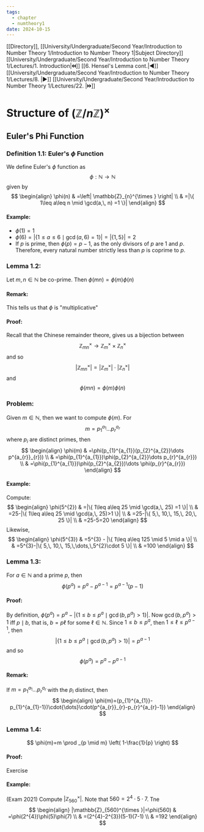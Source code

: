 ```yaml
---
tags:
  - chapter
  - numtheory1
date: 2024-10-15
---
```

[[Directory]], [[University/Undergraduate/Second Year/Introduction to Number Theory 1/Introduction to Number Theory 1|Subject Directory]]
[[University/Undergraduate/Second Year/Introduction to Number Theory 1/Lectures/1. Introduction|🞀🞀]] [[6. Hensel's Lemma cont.|◀]] [[University/Undergraduate/Second Year/Introduction to Number Theory 1/Lectures/8. |▶]] [[University/Undergraduate/Second Year/Introduction to Number Theory 1/Lectures/22. |🞂🞂]]
# Structure of ${} (\mathbb{Z}/n\mathbb{Z})^{\times }  {}$
## Euler's Phi Function
### Definition 1.1: Euler's $\phi {}$ Function
We define Euler's $\phi$ function as 
$$
\phi :\mathbb{N} \to{}\mathbb{N}
$$
given by
$$
\begin{align}
 \phi(n) & =\left|  \mathbb{Z}_{n}^{\times } \right|    \\
 & =|\{  1\leq a\leq n \mid  \gcd(a,\, n) =1 \}|
 \end{align}
$$
#### Example:
- ${} \phi(1)=1 {}$
- ${} \phi(6)=|\{ 1\leq a\leq 6 \mid \gcd(a,\, 6)=1\}|=|\{ 1,\, 5 \}|=2 {}$
- If $p$ is prime, then ${} \phi(p)=p-1 {}$, as the only divisors of $p$ are $1$ and $p$. Therefore, every natural number strictly less than $p$ is coprime to $p$.

### Lemma 1.2: 
Let ${} m,\, n \in \mathbb{N} {}$ be co-prime. Then ${} \phi(mn)=\phi(m)\phi(n) {}$
#### Remark:
This tells us that $\phi$ is "multiplicative"
#### Proof:
Recall that the Chinese remainder theore, gives us a bijection between 
$$
\mathbb{Z}_{mn}^{\times } \to{} \mathbb{Z}_{m}^{\times } \times  \mathbb{Z}_{n}^{\times }
$$
and so
$$
|\mathbb{Z}_{mn}^{\times }|=|\mathbb{Z}_{m}^{\times }|\cdot  |\mathbb{Z}_{n}^{\times }|
$$
and 
$$
\phi(mn)=\phi(m)\phi(n)
$$
### Problem:
Given ${} m \in \mathbb{N} {}$, then we want to compute ${} \phi(m) {}$. For
$$
m=p_{1}^{a_{1}}\dots p_{r}^{a_{r}}
$$
where ${} p_{i}$ are distinct primes, then
$$
\begin{align}
 \phi(m) & =\phi(p_{1}^{a_{1}}(p_{2}^{a_{2}}\dots p^{a_{r}}_{r}))   \\
 & =\phi(p_{1}^{a_{1}})\phi(p_{2}^{a_{2}}\dots p_{r}^{a_{r}}) \\
 & =\phi(p_{1}^{a_{1}})\phi(p_{2}^{a_{2}})\dots \phi(p_{r}^{a_{r}})
 \end{align}
$$
#### Example:
Compute:
$$
\begin{align}
\phi(5^{2}) & =|\{ 1\leq a\leq 25 \mid  \gcd(a,\, 25) =1 \}| \\
 & =25-|\{ 1\leq a\leq 25 \mid  \gcd(a,\, 25)>1 \}| \\
 & =25-|\{ 5,\, 10,\, 15,\, 20,\, 25 \}| \\
 & =25-5=20
\end{align}
$$
Likewise, 
$$
\begin{align}
\phi(5^{3}) & =5^{3} - |\{ 1\leq a\leq 125 \mid  5 \mid  a \}| \\
 & =5^{3}-|\{ 5,\, 10,\, 15,\,\dots,\,5^{2}\cdot 5 \}| \\
 & =100
\end{align}
$$
### Lemma 1.3:
For ${} a \in \mathbb{N} {}$ and a prime ${} p$, then 
$$
\phi(p^{a})=p^{a}-p^{a-1}=p^{a-1}(p-1)
$$
#### Proof:
By definition, ${} \phi (p^{a})=p^{a}-|\{ 1\leq b\leq p^{a} \mid  \gcd(b,\, p^{a})>1 \}| {}$. Now ${} \gcd(b,\, p^{a})>1 {}$ iff ${} p \mid  b {}$, that is, ${} b=p\ell {}$ for some ${} \ell \in \mathbb{N} {}$. Since ${} 1\leq b\leq p^{a}$, then ${} 1\leq \ell\leq p^{a-1} {}$, then 
$$
|\{ 1\leq b\leq p^{a} \mid  \gcd(b,\,  p^{a})>1 \}|=p^{a-1}
$$
and so
$$
\phi(p^{a})=p^{a}-p^{a-1}
$$
#### Remark:
If $m=p_{1}^{a_{1}}\dots p_{r}^{a_{r}} {}$ with the ${} p_{i} {}$ distinct, then
$$
\begin{align}
\phi(m)=(p_{1}^{a_{1}}-p_{1}^{a_{1}-1})\cdot{\dots}\cdot(p^{a_{r}}_{r}-p_{r}^{a_{r}-1})
\end{align}
$$

### Lemma 1.4:
$$
\phi(m)=m \prod _{p \mid  m} \left( 1-\frac{1}{p} \right)
$$
#### Proof:
Exercise
#### Example:
(Exam 2021) Compute ${} |\mathbb{Z}_{560}^{\times }| {}$. Note that ${} 560=2^{4}\cdot 5\cdot 7 {}$. Tne
$$
\begin{align}
|\mathbb{Z}_{560}^{\times }|=\phi(560) & =\phi(2^{4})\phi(5)\phi(7) \\
 & =(2^{4}-2^{3})(5-1)(7-1) \\
 & =192
\end{align}
$$